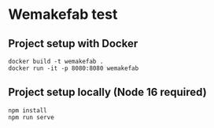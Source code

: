 # Wemakefab test

## Project setup with Docker
```
docker build -t wemakefab .
docker run -it -p 8080:8080 wemakefab
```

## Project setup locally (Node 16 required)

```
npm install
npm run serve
```
